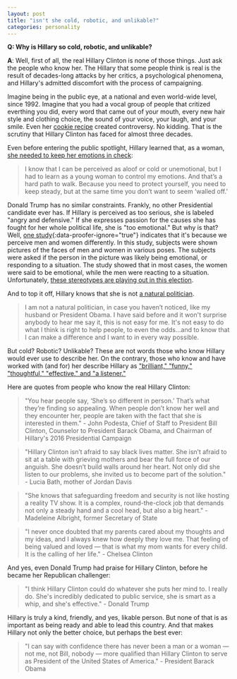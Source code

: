 ```yaml
---
layout: post
title: "isn't she cold, robotic, and unlikable?"
categories: personality
---
```


**Q: Why is Hillary so cold, robotic, and unlikable?**

**A**: Well, first of all, the real Hillary Clinton is none of those things. Just ask the people who know her. The Hillary that some people think is real is the result of decades-long attacks by her critics, a psychological phenomena, and Hillary's admitted discomfort with the process of campaigning.

Imagine being in the public eye, at a national and even world-wide level, since 1992. Imagine that you had a vocal group of people that critized everthing you did, every word that came out of your mouth, every new hair style and clothing choice, the sound of your voice, your laugh, and your smile. Even her [cookie recipe](http://www.cnn.com/2012/03/16/opinion/swinth-hillary-clinton/index.html) created controversy. No kidding. That is the scrutiny that Hillary Clinton has faced for almost three decades.

Even before entering the public spotlight, Hillary learned that, as a woman, [she needed to keep her emotions in check](http://www.humansofnewyork.com/post/150127870371/i-was-taking-a-law-school-admissions-test-in-a):
>I know that I can be perceived as aloof or cold or unemotional, but I had to learn as a young woman to control my emotions. And that’s a hard path to walk. Because you need to protect yourself, you need to keep steady, but at the same time you don’t want to seem ‘walled off.’

Donald Trump has no similar constraints. Frankly, no other Presidential candidate ever has. If Hillary is perceived as too serious, she is labeled "angry and defensive." If she expresses passion for the causes she has fought for her whole political life, she is "too emotional." But why is that? Well, [one study](http://psycnet.apa.org/journals/emo/9/5/649/){:data-proofer-ignore="true"} indicates that it's because we perceive men and women differently. In this study, subjects were shown pictures of the faces of men and women in various poses. The subjects were asked if the person in the picture was likely being emotional, or responding to a situation. The study showed that in most cases, the women were said to be emotional, while the men were reacting to a situation. Unfortunately, [these stereotypes are playing out in this election](http://www.nytimes.com/2016/09/25/opinion/sunday/hillary-clintons-angry-face.html?_r=0).

And to top it off, Hillary knows that she is not [a natural politician](http://www.politico.com/blogs/2016-dem-primary-live-updates-and-results/2016/03/hillary-clinton-i-am-not-a-natural-politician-220544).

>I am not a natural politician, in case you haven’t noticed, like my husband or President Obama. I have said before and it won't surprise anybody to hear me say it, this is not easy for me. It's not easy to do what I think is right to help people, to even the odds...and to know that I can make a difference and I want to in every way possible.

But cold? Robotic? Unlikable? These are not words those who know Hillary would ever use to describe her. On the contrary, those who know and have worked with (and for) her describe Hillary as ["brilliant," "funny," "thoughtful," "effective," and "a listener."](http://www.vox.com/a/hillary-clinton-interview/the-gap-listener-leadership-quality)

Here are quotes from people who know the real Hillary Clinton:

>"You hear people say, ‘She’s so different in person.’ That’s what they’re finding so appealing. When people don’t know her well and they encounter her, people are taken with the fact that she is interested in them." - John Podesta, Chief of Staff to President Bill Clinton, Counselor to President Barack Obama, and Chairman of Hillary's 2016 Presidential Campaign

>"Hillary Clinton isn’t afraid to say black lives matter. She isn’t afraid to sit at a table with grieving mothers and bear the full force of our anguish. She doesn’t build walls around her heart. Not only did she listen to our problems, she invited us to become part of the solution." - Lucia Bath, mother of Jordan Davis

>"She knows that safeguarding freedom and security is not like hosting a reality TV show. It is a complex, round-the-clock job that demands not only a steady hand and a cool head, but also a big heart." - Madeleine Albright, former Secretary of State

>"I never once doubted that my parents cared about my thoughts and my ideas, and I always knew how deeply they love me. That feeling of being valued and loved — that is what my mom wants for every child. It is the calling of her life." - Chelsea Clinton

And yes, even Donald Trump had praise for Hillary Clinton, before he became her Republican challenger:
>"I think Hillary Clinton could do whatever she puts her mind to. I really do. She's incredibly dedicated to public service, she is smart as a whip, and she's effective." - Donald Trump

Hillary is truly a kind, friendly, and yes, likable person. But none of that is as important as being ready and able to lead this country. And that makes Hillary not only the better choice, but perhaps the best ever:
>"I can say with confidence there has never been a man or a woman — not me, not Bill, nobody — more qualified than Hillary Clinton to serve as President of the United States of America." - President Barack Obama
